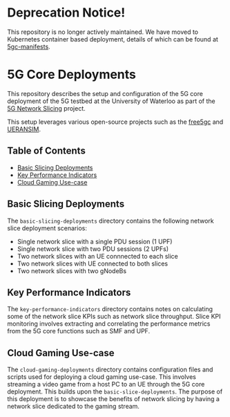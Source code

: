 # Deprecation Notice!
This repository is no longer actively maintained. We have moved to Kubernetes container based deployment, details of which can be found at [5gc-manifests](https://github.com/niloysh/5gc-manifests).

# 5G Core Deployments

This repository describes the setup and configuration of the 5G core deployment of the 5G testbed at the University of Waterloo as part of the [5G Network Slicing](https://wat5gslicing.github.io/) project.

This setup leverages various open-source projects such as
the [free5gc](https://github.com/free5gc/free5gc) and [UERANSIM](https://github.com/aligungr/UERANSIM).

## Table of Contents
- [Basic Slicing Deployments](#basic-slicing-deployments)
- [Key Performance Indicators](#key-performance-indicators)
- [Cloud Gaming Use-case](#cloud-gaming-use-case)

## Basic Slicing Deployments
The `basic-slicing-deployments` directory contains the following network slice deployment scenarios:
- Single network slice with a single PDU session (1 UPF)
- Single network slice with two PDU sessions (2 UPFs)
- Two network slices with an UE connnected to each slice
- Two network slices with UE connected to both slices
- Two network slices with two gNodeBs

## Key Performance Indicators
The `key-performance-indicators` directory contains notes on calculating some of the network slice KPIs such as network slice throughput. Slice KPI monitoring involves extracting and correlating the performance metrics from the 5G core functions such as SMF and UPF.

## Cloud Gaming Use-case
The `cloud-gaming-deployments` directory contains configuration files and scripts used for deploying a cloud gaming use-case. This involves streaming a video game from a host PC to an UE through the 5G core deployment. This builds upon the `basic-slice-deployments`. The purpose of this deployment is to showcase the benefits of network slicing by having a network slice dedicated to the gaming stream.


